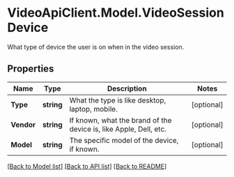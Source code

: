 # VideoApiClient.Model.VideoSessionDevice
What type of device the user is on when in the video session.

## Properties

Name | Type | Description | Notes
------------ | ------------- | ------------- | -------------
**Type** | **string** | What the type is like desktop, laptop, mobile. | [optional] 
**Vendor** | **string** | If known, what the brand of the device is, like Apple, Dell, etc. | [optional] 
**Model** | **string** | The specific model of the device, if known. | [optional] 

[[Back to Model list]](../README.md#documentation-for-models) [[Back to API list]](../README.md#documentation-for-api-endpoints) [[Back to README]](../README.md)

